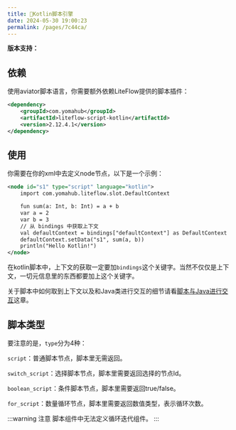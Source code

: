 ```yaml
---
title: 🥠Kotlin脚本引擎
date: 2024-05-30 19:00:23
permalink: /pages/7c44ca/
---
```


**版本支持：**<Badge text="v2.12.1+" vertical="middle"/>

## 依赖

使用aviator脚本语言，你需要额外依赖LiteFlow提供的脚本插件：

```xml
<dependency>
    <groupId>com.yomahub</groupId>
    <artifactId>liteflow-script-kotlin</artifactId>
    <version>2.12.4.1</version>
</dependency>
```

## 使用

你需要在你的xml中去定义node节点，以下是一个示例：

```xml
<node id="s1" type="script" language="kotlin">
    import com.yomahub.liteflow.slot.DefaultContext

    fun sum(a: Int, b: Int) = a + b
    var a = 2
    var b = 3
    // 从 bindings 中获取上下文
    val defaultContext = bindings["defaultContext"] as DefaultContext
    defaultContext.setData("s1", sum(a, b))
    println("Hello Kotlin!")
</node>
```

在kotlin脚本中，上下文的获取一定要加`bindings`这个关键字。当然不仅仅是上下文，一切元信息里的东西都要加上这个关键字。

关于脚本中如何取到上下文以及和Java类进行交互的细节请看[脚本与Java进行交互](/pages/d861c8/)这章。

## 脚本类型

要注意的是，`type`分为4种：

`script`：普通脚本节点，脚本里无需返回。

`switch_script`：选择脚本节点，脚本里需要返回选择的节点Id。

`boolean_script`：条件脚本节点，脚本里需要返回true/false。

`for_script`：数量循环节点，脚本里需要返回数值类型，表示循环次数。

:::warning 注意
脚本组件中无法定义循环迭代组件。
:::
